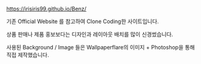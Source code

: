 

https://irisiris99.github.io/Benz/

기존 Official Website 를 참고하여 Clone Coding한 사이트입니다.

상품 판매나 제품 홍보보다는 디자인과 레이아웃 배치를 많이 신경썼습니다.

사용된 Background / Image 들은 Wallpaperflare의 이미지 + Photoshop을 통해 직접 제작했습니다.
